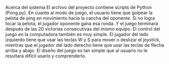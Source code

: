 Acerca del sistema
El archivo del proyecto contiene scripts de Python (Pong.py). En cuanto al modo de juego, el usuario tiene que golpear la pelota de ping en movimiento hacia la cancha del oponente. Si no logra tocar la pelota, el jugador oponente gana esa ronda. Y el juego terminará después de las 20 victorias consecutivas del mismo equipo. El control del juego en la computadora también es muy simple. El jugador del lado izquierdo tiene que usar las teclas W y S para mover o deslizar el joystick, mientras que el jugador del lado derecho tiene que usar las teclas de flecha arriba y abajo. El diseño del juego es tan simple que al usuario no le resultará difícil usarlo y comprenderlo.
